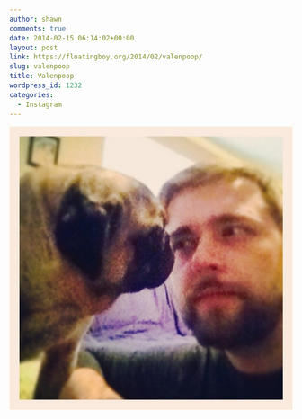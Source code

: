 ```yaml
---
author: shawn
comments: true
date: 2014-02-15 06:14:02+00:00
layout: post
link: https://floatingboy.org/2014/02/valenpoop/
slug: valenpoop
title: Valenpoop
wordpress_id: 1232
categories:
  - Instagram
---
```


[![Valenpoop](/assets/media/2014/02/1420778e95cd11e385e9128e2849c1ef_8.jpg)](/assets/media/2014/02/1420778e95cd11e385e9128e2849c1ef_8.jpg)
